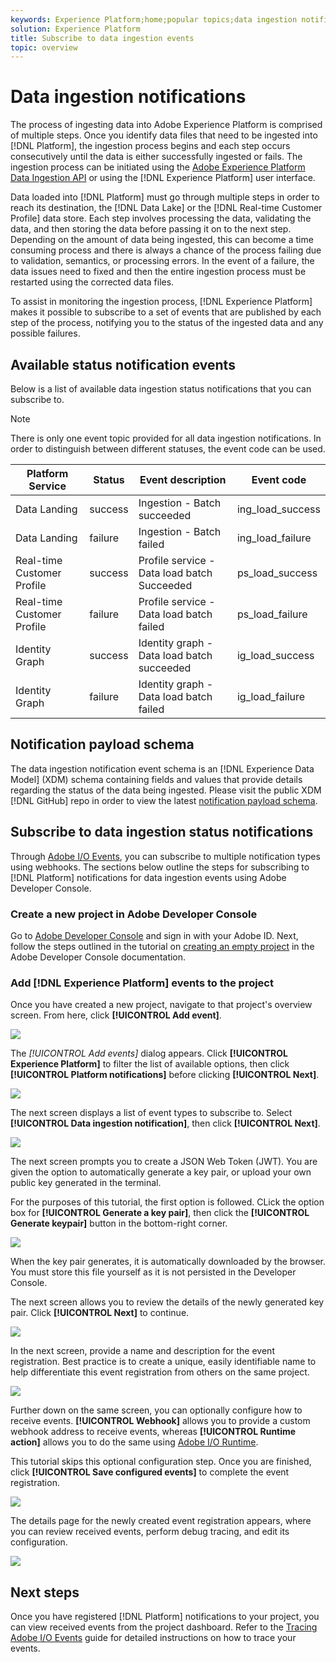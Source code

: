 ```yaml
---
keywords: Experience Platform;home;popular topics;data ingestion notifications;notifications;subscribe events;data ingestion status events;status events;subscribe;status notifications;
solution: Experience Platform
title: Subscribe to data ingestion events
topic: overview
---
```


# Data ingestion notifications

The process of ingesting data into Adobe Experience Platform is comprised of multiple steps. Once you identify data files that need to be ingested into [!DNL Platform], the ingestion process begins and each step occurs consecutively until the data is either successfully ingested or fails. The ingestion process can be initiated using the [Adobe Experience Platform Data Ingestion API](https://www.adobe.io/apis/experienceplatform/home/api-reference.html#!acpdr/swagger-specs/ingest-api.yaml) or using the [!DNL Experience Platform] user interface.

Data loaded into [!DNL Platform] must go through multiple steps in order to reach its destination, the [!DNL Data Lake] or the [!DNL Real-time Customer Profile] data store. Each step involves processing the data, validating the data, and then storing the data before passing it on to the next step. Depending on the amount of data being ingested, this can become a time consuming process and there is always a chance of the process failing due to validation, semantics, or processing errors. In the event of a failure, the data issues need to fixed and then the entire ingestion process must be restarted using the corrected data files. 

To assist in monitoring the ingestion process, [!DNL Experience Platform] makes it possible to subscribe to a set of events that are published by each step of the process, notifying you to the status of the ingested data and any possible failures. 

## Available status notification events

Below is a list of available data ingestion status notifications that you can subscribe to. 

>[!NOTE]
>
>There is only one event topic provided for all data ingestion notifications. In order to distinguish between different statuses, the event code can be used.

| Platform Service | Status | Event description | Event code |
| ---------------- | ------ | ----------------- | ---------- |
| Data Landing | success | Ingestion - Batch succeeded | ing_load_success |
| Data Landing | failure | Ingestion - Batch failed | ing_load_failure |
| Real-time Customer Profile | success | Profile service - Data load batch Succeeded | ps_load_success |
| Real-time Customer Profile | failure | Profile service - Data load batch failed | ps_load_failure |
| Identity Graph | success | Identity graph - Data load batch succeeded | ig_load_success |
| Identity Graph | failure | Identity graph - Data load batch failed | ig_load_failure |

## Notification payload schema

The data ingestion notification event schema is an [!DNL Experience Data Model] (XDM) schema containing fields and values that provide details regarding the status of the data being ingested. Please visit the public XDM [!DNL GitHub] repo in order to view the latest [notification payload schema](https://github.com/adobe/xdm/blob/master/schemas/notifications/ingestion.schema.json).

## Subscribe to data ingestion status notifications

Through [Adobe I/O Events](https://www.adobe.io/apis/experienceplatform/events.html), you can subscribe to multiple notification types using webhooks. The sections below outline the steps for subscribing to [!DNL Platform] notifications for data ingestion events using Adobe Developer Console.

### Create a new project in Adobe Developer Console

Go to [Adobe Developer Console](https://www.adobe.com/go/devs_console_ui) and sign in with your Adobe ID. Next, follow the steps outlined in the tutorial on [creating an empty project](https://www.adobe.io/apis/experienceplatform/console/docs.html#!AdobeDocs/adobeio-console/master/projects-empty.md) in the Adobe Developer Console documentation.

### Add [!DNL Experience Platform] events to the project

Once you have created a new project, navigate to that project's overview screen. From here, click **[!UICONTROL Add event]**.

![](../images/quality/subscribe-events/add-event-button.png)

The _[!UICONTROL Add events]_ dialog appears. Click **[!UICONTROL Experience Platform]** to filter the list of available options, then click **[!UICONTROL Platform notifications]** before clicking **[!UICONTROL Next]**.

![](../images/quality/subscribe-events/select-platform-events.png)

The next screen displays a list of event types to subscribe to. Select **[!UICONTROL Data ingestion notification]**, then click **[!UICONTROL Next]**.

![](../images/quality/subscribe-events/choose-event-subscriptions.png)

The next screen prompts you to create a JSON Web Token (JWT). You are given the option to automatically generate a key pair, or upload your own public key generated in the terminal.

For the purposes of this tutorial, the first option is followed. CLick the option box for **[!UICONTROL Generate a key pair]**, then click the **[!UICONTROL Generate keypair]** button in the bottom-right corner.

![](../images/quality/subscribe-events/generate-keypair.png)

When the key pair generates, it is automatically downloaded by the browser. You must store this file yourself as it is not persisted in the Developer Console.

The next screen allows you to review the details of the newly generated key pair. Click **[!UICONTROL Next]** to continue.

![](../images/quality/subscribe-events/keypair-generated.png)

In the next screen, provide a name and description for the event registration. Best practice is to create a unique, easily identifiable name to help differentiate this event registration from others on the same project.

![](../images/quality/subscribe-events/registration-details.png)

Further down on the same screen, you can optionally configure how to receive events. **[!UICONTROL Webhook]** allows you to provide a custom webhook address to receive events, whereas **[!UICONTROL Runtime action]** allows you to do the same using [Adobe I/O Runtime](https://www.adobe.io/apis/experienceplatform/runtime/docs.html).

This tutorial skips this optional configuration step. Once you are finished, click **[!UICONTROL Save configured events]** to complete the event registration.

![](../images/quality/subscribe-events/receive-events.png)

The details page for the newly created event registration appears, where you can review received events, perform debug tracing, and edit its configuration.

![](../images/quality/subscribe-events/registration-complete.png)

## Next steps

Once you have registered [!DNL Platform] notifications to your project, you can view received events from the project dashboard. Refer to the [Tracing Adobe I/O Events](https://www.adobe.io/apis/experienceplatform/events/docs.html#!adobedocs/adobeio-events/master/support/tracing.md) guide for detailed instructions on how to trace your events.
